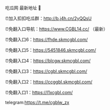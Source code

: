 吃瓜网 最新地址 👋 

⏰加入扣扣吃瓜群：http://b.j4h.cn/2yQQsU

⏰免翻入口导航：https://www.CGBL14.cc/  （最新）

⏰免翻入口6：https://fhde.skmcgbl.com/

⏰免翻入口5：https://5451846.skmcgbl.com/

⏰免翻入口4：https://blcgw.skmcgbl.com/

⏰免翻入口3：https://cgbl.skmcgbl.com/

⏰免翻入口2：https://ccggbl.skmcgbl.com/

⏰免翻入口1：https://l1xcgbl.com/

telegram:https://t.me/cgblw_zx


